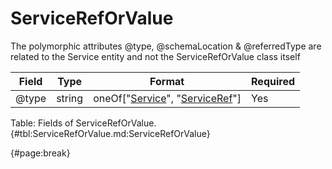 <!--
    ATTENTION: This file was generated via gradle!
               Do NOT manually edit this file! Any such changes will be overwritten!
-->

# ServiceRefOrValue

The polymorphic attributes @type, @schemaLocation & @referredType are related to the Service entity and not the ServiceRefOrValue class itself

| Field | Type | Format | Required |
| ------- | ------- | ------- | --- |
| @type | string | oneOf["[Service](#service)", "[ServiceRef](#serviceref)"] | Yes |

Table: Fields of ServiceRefOrValue. {#tbl:ServiceRefOrValue.md:ServiceRefOrValue}

{#page:break}
